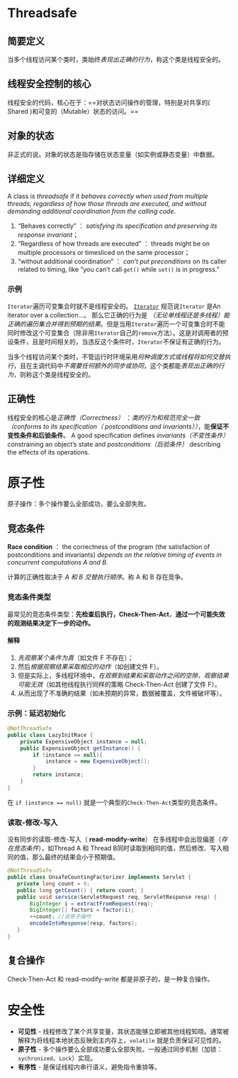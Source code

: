 # Threadsafe
## 简要定义
当多个线程访问某个类时，类始终*表现出正确的行为*，称这个类是线程安全的。

## 线程安全控制的核心
线程安全的代码，核心在于：==对状态访问操作的管理，特别是对共享的( Shared )和可变的（Mutable）状态的访问。==

## 对象的状态
非正式的说，对象的状态是指存储在状态变量（如实例或静态变量）中数据。

## 详细定义
A class  is _threadsafe_ if it *behaves correctly when used from multiple threads, regardless of how those threads are executed, and without demanding additional coordination from the calling code*.

1. “Behaves correctly” ： *satisfying its specification and preserving its response invariant*；
2. “Regardless of how threads are executed” ： threads might be on multiple processors or timesliced on the same processor；
3. “without additional coordination” ： *can’t put preconditions* on its caller related to timing, like “you can’t call `get()` while `set()` is in progress.”

### 示例
`Iterator`遍历可变集合时就不是线程安全的。
[`Iterator`](https://docs.oracle.com/en/java/javase/15/docs/api/java.base/java/util/Iterator.html) 规范说`Iterator` 是An iterator over a collection...。
那么它正确的行为是 *（无论单线程还是多线程）能正确的遍历集合并得到预期的结果*。但是当用`Iterator`遍历一个可变集合时不能同时修改这个可变集合（除非用`Iterator`自己的`remove`方法）。这是对调用者的预设条件，且是时间相关的，当违反这个条件时，`Iterator`不保证有正确的行为。

当多个线程访问某个类时，不管运行时环境采用*何种调度方式或线程将如何交替执行*，且在主调代码中*不需要任何额外的同步或协同*，这个类都能*表现出正确的行为*，则称这个类是线程安全的。

## 正确性
线程安全的核心是*正确性（Correctness）* ：*类的行为和规范完全一致（conforms to its specification（ postconditions and invariants））*，能**保证不变性条件和后验条件**。
A good specification defines *invariants（不变性条件）* constraining an object’s state and *postconditions（后验条件）* describing the effects of its operations.

# 原子性
原子操作：多个操作要么全部成功，要么全部失败。


## 竞态条件
**Race condition** ： the correctness of the program (the satisfaction of postconditions and invariants) *depends on the relative timing of events in concurrent computations A and B*.

计算的正确性取决于 *A 和 B 交替执行顺序*。称 A 和 B 存在竞争。

### 竞态条件类型
最常见的竞态条件类型：**先检查后执行，Check-Then-Act**，**通过一个可能失效的观测结果决定下一步的动作。**

#### 解释
1. *先观察某个条件为真*（如文件 F 不存在）；
2. 然后*根据观察结果采取相应的动作*（如创建文件 F）。
3. 但是实际上，多线程环境中，*在观察到结果和采取动作之间的空隙，观察结果可能无效*（如其他线程执行同样的策略 Check-Then-Act 创建了文件 F）。
4. 从而出现了不准确的结果（如未预期的异常，数据被覆盖，文件被破坏等）。
  

### 示例：延迟初始化
```java
@NotThreadSafe
public class LazyInitRace {
	private ExpensiveObject instance = null;
	public ExpensiveObject getInstance() {
		if (instance == null){
			instance = new ExpensiveObject();
		}
		return instance;
	}
}
```

在 `if (instance == null)` 就是一个典型的`Check-Then-Act`类型的竞态条件。

### 读取-修改-写入
没有同步的读取-修改-写入（ **read-modify-write**） 在多线程中会出现偏差（*存在竞态条件*），如Thread A 和 Thread B同时读取到相同的值，然后修改、写入相同的值，那么最终的结果会小于预期值。
 
 ```java
 @NotThreadSafe
public class UnsafeCountingFactorizer implements Servlet {
	private long count = 0;
	public long getCount() { return count; }
	public void service(ServletRequest req, ServletResponse resp) {
		BigInteger i = extractFromRequest(req);
		BigInteger[] factors = factor(i);
		++count; //非原子操作
		encodeIntoResponse(resp, factors);
	}
}
```

## 复合操作
Check-Then-Act 和 read-modify-write 都是非原子的，是一种复合操作。

# 安全性

-   **可见性** - 线程修改了某个共享变量，其状态能够立即被其他线程知晓。通常被解释为将线程本地状态反映到主内存上，`volatile` 就是负责保证可见性的。
-   **原子性** - 多个操作要么全部成功要么全部失败。一般通过同步机制（加锁：`sychronized`、`Lock`）实现。
-   **有序性** - 是保证线程内串行语义，避免指令重排等。

